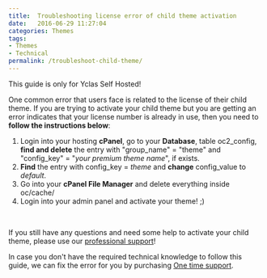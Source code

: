 ```yaml
---
title:  Troubleshooting license error of child theme activation
date:   2016-06-29 11:27:04
categories: Themes
tags: 
- Themes
- Technical
permalink: /troubleshoot-child-theme/
---
```

<div class="alert alert-warning">
<strong><i class="glyphicon glyphicon-warning-sign"></i> </strong> This guide is only for Yclas Self Hosted!
</div>

One common error that users face is related to the license of their child theme. If you are trying to activate your child theme but you are getting an error indicates that your license number is already in use, then you need to **follow the instructions below**:

1. Login into your hosting **cPanel**, go to your **Database**, table oc2\_config, **find and delete** the entry with "group_name" = "theme" and "config_key" = "_your premium theme name_", if exists.
2. **Find** the entry with config_key = _theme_ and **change** config_value to _default_.
3. Go into your **cPanel File Manager** and delete everything inside oc/cache/
4. Login into your admin panel and activate your theme! ;)

<br>

If you still have any questions and need some help to activate your child theme, please use our [professional support](http://market.open-classifieds.com/support/)! 

In case you don't have the required technical knowledge to follow this guide, we can fix the error for you by purchasing [One time support](https://market.open-eshop.com/services/one-time-support.html).








